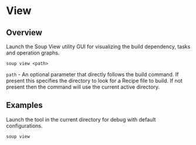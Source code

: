 # View
## Overview
Launch the Soup View utility GUI for visualizing the build dependency, tasks and operation graphs.
```
soup view <path>
```

`path` - An optional parameter that directly follows the build command. If present this specifies the directory to look for a Recipe file to build. If not present then the command will use the current active directory.

## Examples
Launch the tool in the current directory for debug with default configurations.
```
soup view
```
